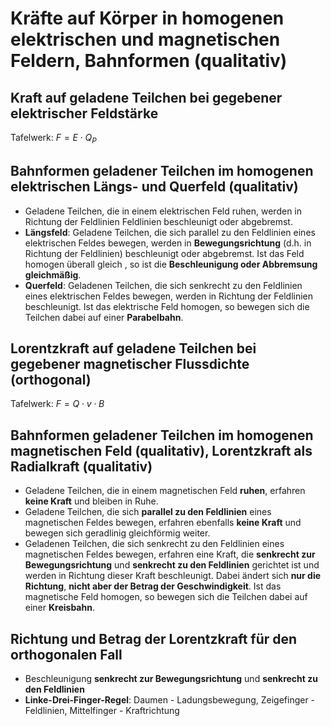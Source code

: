 # Kräfte auf Körper in homogenen elektrischen und magnetischen Feldern, Bahnformen (qualitativ)

## Kraft auf geladene Teilchen bei gegebener elektrischer Feldstärke

Tafelwerk: $F = E \cdot Q_P$

## Bahnformen geladener Teilchen im homogenen elektrischen Längs- und Querfeld (qualitativ)

- Geladene Teilchen, die in einem elektrischen Feld ruhen, werden in Richtung der Feldlinien Feldlinien beschleunigt oder abgebremst.
- **Längsfeld**: Geladene Teilchen, die sich parallel zu den Feldlinien eines elektrischen Feldes bewegen, werden in **Bewegungsrichtung** (d.h. in Richtung der Feldlinien) beschleunigt oder abgebremst. Ist das Feld homogen überall gleich , so ist die **Beschleunigung oder Abbremsung gleichmäßig**.
- **Querfeld**: Geladenen Teilchen, die sich senkrecht zu den Feldlinien eines elektrischen Feldes bewegen, werden in Richtung der Feldlinien beschleunigt. Ist das elektrische Feld homogen, so bewegen sich die Teilchen dabei auf einer **Parabelbahn**.

## Lorentzkraft auf geladene Teilchen bei gegebener magnetischer Flussdichte (orthogonal)

Tafelwerk: $F = Q \cdot v \cdot B$

## Bahnformen geladener Teilchen im homogenen magnetischen Feld (qualitativ), Lorentzkraft als Radialkraft (qualitativ)

- Geladene Teilchen, die in einem magnetischen Feld **ruhen**, erfahren **keine Kraft** und bleiben in Ruhe.
- Geladene Teilchen, die sich **parallel zu den Feldlinien** eines magnetischen Feldes bewegen, erfahren ebenfalls **keine Kraft** und bewegen sich geradlinig gleichförmig weiter.
- Geladenen Teilchen, die sich senkrecht zu den Feldlinien eines magnetischen Feldes bewegen, erfahren eine Kraft, die **senkrecht zur Bewegungsrichtung** und **senkrecht zu den Feldlinien** gerichtet ist und werden in Richtung dieser Kraft beschleunigt. Dabei ändert sich **nur die Richtung**, **nicht aber der Betrag der Geschwindigkeit**. Ist das magnetische Feld homogen, so bewegen sich die Teilchen dabei auf einer **Kreisbahn**.

## Richtung und Betrag der Lorentzkraft für den orthogonalen Fall

- Beschleunigung **senkrecht zur Bewegungsrichtung** und **senkrecht zu den Feldlinien**
- **Linke-Drei-Finger-Regel**: Daumen - Ladungsbewegung, Zeigefinger - Feldlinien, Mittelfinger - Kraftrichtung

